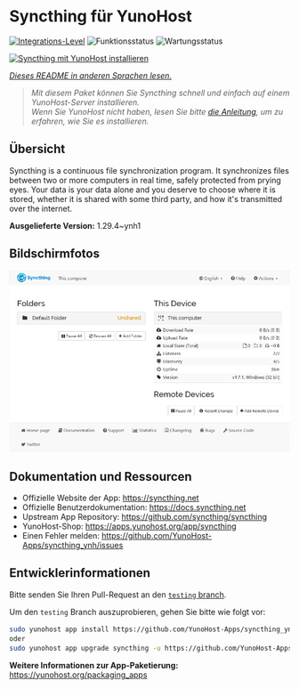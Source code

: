 <!--
N.B.: Diese README wurde automatisch von <https://github.com/YunoHost/apps/tree/master/tools/readme_generator> generiert.
Sie darf NICHT von Hand bearbeitet werden.
-->

# Syncthing für YunoHost

[![Integrations-Level](https://apps.yunohost.org/badge/integration/syncthing)](https://ci-apps.yunohost.org/ci/apps/syncthing/)
![Funktionsstatus](https://apps.yunohost.org/badge/state/syncthing)
![Wartungsstatus](https://apps.yunohost.org/badge/maintained/syncthing)

[![Syncthing mit YunoHost installieren](https://install-app.yunohost.org/install-with-yunohost.svg)](https://install-app.yunohost.org/?app=syncthing)

*[Dieses README in anderen Sprachen lesen.](./ALL_README.md)*

> *Mit diesem Paket können Sie Syncthing schnell und einfach auf einem YunoHost-Server installieren.*  
> *Wenn Sie YunoHost nicht haben, lesen Sie bitte [die Anleitung](https://yunohost.org/install), um zu erfahren, wie Sie es installieren.*

## Übersicht

Syncthing is a continuous file synchronization program. It synchronizes files between two or more computers in real time, safely protected from prying eyes. Your data is your data alone and you deserve to choose where it is stored, whether it is shared with some third party, and how it's transmitted over the internet.


**Ausgelieferte Version:** 1.29.4~ynh1

## Bildschirmfotos

![Bildschirmfotos von Syncthing](./doc/screenshots/screenshot1.png)

## Dokumentation und Ressourcen

- Offizielle Website der App: <https://syncthing.net>
- Offizielle Benutzerdokumentation: <https://docs.syncthing.net>
- Upstream App Repository: <https://github.com/syncthing/syncthing>
- YunoHost-Shop: <https://apps.yunohost.org/app/syncthing>
- Einen Fehler melden: <https://github.com/YunoHost-Apps/syncthing_ynh/issues>

## Entwicklerinformationen

Bitte senden Sie Ihren Pull-Request an den [`testing` branch](https://github.com/YunoHost-Apps/syncthing_ynh/tree/testing).

Um den `testing` Branch auszuprobieren, gehen Sie bitte wie folgt vor:

```bash
sudo yunohost app install https://github.com/YunoHost-Apps/syncthing_ynh/tree/testing --debug
oder
sudo yunohost app upgrade syncthing -u https://github.com/YunoHost-Apps/syncthing_ynh/tree/testing --debug
```

**Weitere Informationen zur App-Paketierung:** <https://yunohost.org/packaging_apps>
